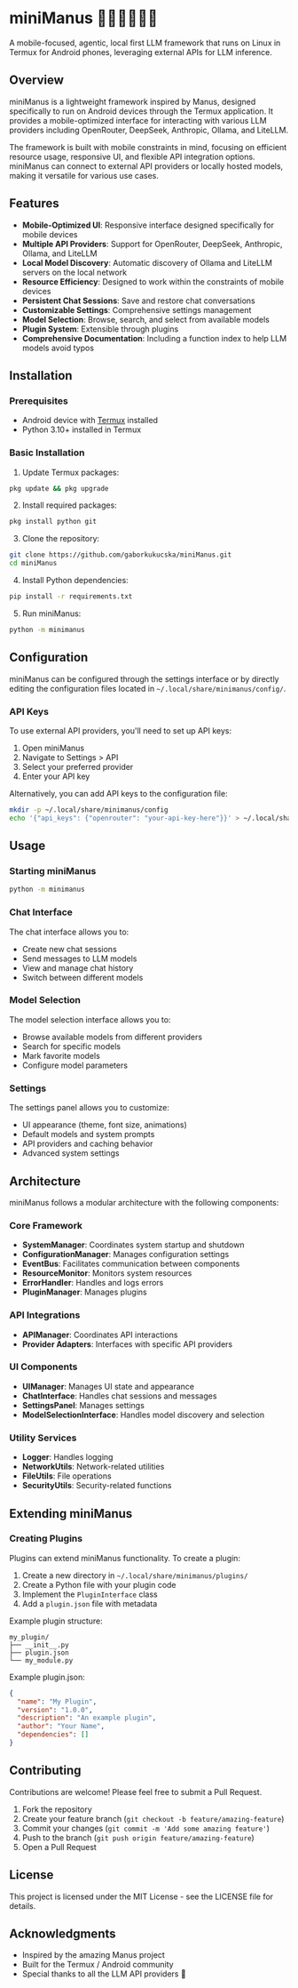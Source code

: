 # miniManus 🧑‍🏫🧑‍🚒👩‍🔧

A mobile-focused, agentic, local first LLM framework that runs on Linux in Termux for Android phones, leveraging external APIs for LLM inference.

## Overview

miniManus is a lightweight framework inspired by Manus, designed specifically to run on Android devices through the Termux application. It provides a mobile-optimized interface for interacting with various LLM providers including OpenRouter, DeepSeek, Anthropic, Ollama, and LiteLLM.

The framework is built with mobile constraints in mind, focusing on efficient resource usage, responsive UI, and flexible API integration options. miniManus can connect to external API providers or locally hosted models, making it versatile for various use cases.

## Features

- **Mobile-Optimized UI**: Responsive interface designed specifically for mobile devices
- **Multiple API Providers**: Support for OpenRouter, DeepSeek, Anthropic, Ollama, and LiteLLM
- **Local Model Discovery**: Automatic discovery of Ollama and LiteLLM servers on the local network
- **Resource Efficiency**: Designed to work within the constraints of mobile devices
- **Persistent Chat Sessions**: Save and restore chat conversations
- **Customizable Settings**: Comprehensive settings management
- **Model Selection**: Browse, search, and select from available models
- **Plugin System**: Extensible through plugins
- **Comprehensive Documentation**: Including a function index to help LLM models avoid typos

## Installation

### Prerequisites

- Android device with [Termux](https://termux.com/) installed
- Python 3.10+ installed in Termux

### Basic Installation

1. Update Termux packages:
```bash
pkg update && pkg upgrade
```

2. Install required packages:
```bash
pkg install python git
```

3. Clone the repository:
```bash
git clone https://github.com/gaborkukucska/miniManus.git
cd miniManus
```

4. Install Python dependencies:
```bash
pip install -r requirements.txt
```

5. Run miniManus:
```bash
python -m minimanus
```

## Configuration

miniManus can be configured through the settings interface or by directly editing the configuration files located in `~/.local/share/minimanus/config/`.

### API Keys

To use external API providers, you'll need to set up API keys:

1. Open miniManus
2. Navigate to Settings > API
3. Select your preferred provider
4. Enter your API key

Alternatively, you can add API keys to the configuration file:
```bash
mkdir -p ~/.local/share/minimanus/config
echo '{"api_keys": {"openrouter": "your-api-key-here"}}' > ~/.local/share/minimanus/config/api_keys.json
```

## Usage

### Starting miniManus

```bash
python -m minimanus
```

### Chat Interface

The chat interface allows you to:
- Create new chat sessions
- Send messages to LLM models
- View and manage chat history
- Switch between different models

### Model Selection

The model selection interface allows you to:
- Browse available models from different providers
- Search for specific models
- Mark favorite models
- Configure model parameters

### Settings

The settings panel allows you to customize:
- UI appearance (theme, font size, animations)
- Default models and system prompts
- API providers and caching behavior
- Advanced system settings

## Architecture

miniManus follows a modular architecture with the following components:

### Core Framework
- **SystemManager**: Coordinates system startup and shutdown
- **ConfigurationManager**: Manages configuration settings
- **EventBus**: Facilitates communication between components
- **ResourceMonitor**: Monitors system resources
- **ErrorHandler**: Handles and logs errors
- **PluginManager**: Manages plugins

### API Integrations
- **APIManager**: Coordinates API interactions
- **Provider Adapters**: Interfaces with specific API providers

### UI Components
- **UIManager**: Manages UI state and appearance
- **ChatInterface**: Handles chat sessions and messages
- **SettingsPanel**: Manages settings
- **ModelSelectionInterface**: Handles model discovery and selection

### Utility Services
- **Logger**: Handles logging
- **NetworkUtils**: Network-related utilities
- **FileUtils**: File operations
- **SecurityUtils**: Security-related functions

## Extending miniManus

### Creating Plugins

Plugins can extend miniManus functionality. To create a plugin:

1. Create a new directory in `~/.local/share/minimanus/plugins/`
2. Create a Python file with your plugin code
3. Implement the `PluginInterface` class
4. Add a `plugin.json` file with metadata

Example plugin structure:
```
my_plugin/
├── __init__.py
├── plugin.json
└── my_module.py
```

Example plugin.json:
```json
{
  "name": "My Plugin",
  "version": "1.0.0",
  "description": "An example plugin",
  "author": "Your Name",
  "dependencies": []
}
```

## Contributing

Contributions are welcome! Please feel free to submit a Pull Request.

1. Fork the repository
2. Create your feature branch (`git checkout -b feature/amazing-feature`)
3. Commit your changes (`git commit -m 'Add some amazing feature'`)
4. Push to the branch (`git push origin feature/amazing-feature`)
5. Open a Pull Request

## License

This project is licensed under the MIT License - see the LICENSE file for details.

## Acknowledgments

- Inspired by the amazing Manus project
- Built for the Termux / Android community
- Special thanks to all the LLM API providers 🙌
